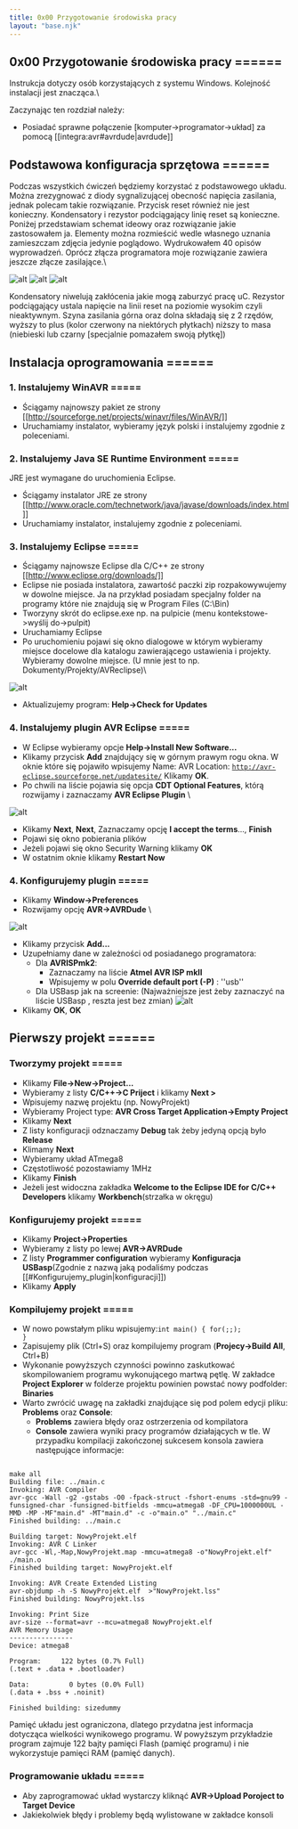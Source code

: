 ```yaml
---
title: 0x00 Przygotowanie środowiska pracy
layout: "base.njk"
---
```


## 0x00 Przygotowanie środowiska pracy ======

Instrukcja dotyczy osób korzystających z systemu Windows. Kolejność instalacji jest znacząca.\\

Zaczynając ten rozdział należy:
  * Posiadać sprawne połączenie [komputer->programator->układ] za pomocą [[integra:avr#avrdude|avrdude]]

## Podstawowa konfiguracja sprzętowa ======
Podczas wszystkich ćwiczeń będziemy korzystać z podstawowego układu. Można zrezygnować z diody sygnalizującej obecność napięcia zasilania, jednak polecam takie rozwiązanie. Przycisk reset również nie jest konieczny. Kondensatory i rezystor podciągający linię reset są konieczne. Poniżej przedstawiam schemat ideowy oraz rozwiązanie jakie zastosowałem ja. Elementy można rozmieścić wedle własnego uznania zamieszczam zdjęcia jedynie poglądowo. Wydrukowałem 40 opisów wyprowadzeń. Oprócz złącza programatora moje rozwiązanie zawiera jeszcze złącze zasilające.\\

![alt](:avrc:art:schematic_base.jpg?700)
![alt](:avrc:art:device1.jpg?700|)
![alt](:avrc:art:device2.jpg?700|)

Kondensatory niwelują zakłócenia jakie mogą zaburzyć pracę uC. Rezystor podciągający ustala napięcie na linii reset na poziomie wysokim czyli nieaktywnym. Szyna zasilania górna oraz dolna składają się z 2 rzędów, wyższy to plus (kolor czerwony na niektórych płytkach) niższy to masa (niebieski lub czarny [specjalnie pomazałem swoją płytkę])
## Instalacja oprogramowania ======
### 1. Instalujemy WinAVR =====
  - Ściągamy najnowszy pakiet ze strony [[http://sourceforge.net/projects/winavr/files/WinAVR/]]
  - Uruchamiamy instalator, wybieramy język polski i instalujemy zgodnie z poleceniami.

### 2. Instalujemy Java SE Runtime Environment =====
JRE jest wymagane do uruchomienia Eclipse.
  - Ściągamy instalator JRE ze strony [[http://www.oracle.com/technetwork/java/javase/downloads/index.html]]
  - Uruchamiamy instalator, instalujemy zgodnie z poleceniami.

### 3. Instalujemy Eclipse =====
  - Ściągamy najnowsze Eclipse dla C/C++ ze strony [[http://www.eclipse.org/downloads/]]
  - Eclipse nie posiada instalatora, zawartość paczki zip rozpakowywujemy w dowolne miejsce. Ja na przykład posiadam specjalny folder na programy które nie znajdują się w Program Files (C:\Bin)
  - Tworzyny skrót do eclipse.exe np. na pulpicie (menu kontekstowe->wyślij do->pulpit)
  - Uruchamiamy Eclipse
  - Po uruchomieniu pojawi się okno dialogowe w którym wybieramy miejsce docelowe dla katalogu zawierającego ustawienia i projekty. Wybieramy dowolne miejsce. (U mnie jest to np. Dokumenty/Projekty/AVReclipse)\\

![alt](:avrc:art:eclipse_install_01.jpg)

  - Aktualizujemy program: __Help->Check for Updates__


### 4. Instalujemy plugin AVR Eclipse =====
  - W Eclipse wybieramy opcje __Help->Install New Software...__
  - Klikamy przycisk __Add__ znajdujący się w górnym prawym rogu okna. W oknie które się pojawiło wpisujemy Name: AVR Location: <code>http://avr-eclipse.sourceforge.net/updatesite/</code> Klikamy __OK__.
  - Po chwili na liście pojawia się opcja __CDT Optional Features__, którą rozwijamy i zaznaczamy __AVR Eclipse Plugin__ \\

![alt](:avrc:art:eclipse_install_02.jpg)

  - Klikamy __Next__, __Next__, Zaznaczamy opcję __I accept the terms__..., __Finish__
  - Pojawi się okno pobierania plików
  - Jeżeli pojawi się okno Security Warning klikamy __OK__
  - W ostatnim oknie klikamy __Restart Now__
    
### 4. Konfigurujemy plugin =====
  - Klikamy __Window->Preferences__
  - Rozwijamy opcję __AVR->AVRDude__ \\

![alt](:avrc:art:eclipse_install_04.jpg)

  - Klikamy przycisk __Add...__
  - Uzupełniamy dane w zależności od posiadanego programatora:
    - Dla **AVRISPmk2**:
      - Zaznaczamy na liście __Atmel AVR ISP mkII__
      - Wpisujemy w polu __Override default port (-P)__ : ''usb''
    - Dla USBasp jak na screenie: (Najważniejsze jest żeby zaznaczyć na liście USBasp , reszta jest bez zmian) ![alt](:avrc:art:eclipse_install_05.jpg)
  - Klikamy __OK__, __OK__
## Pierwszy projekt ======

### Tworzymy projekt =====
  - Klikamy __File->New->Project...__
  - Wybieramy z listy __C/C++->C Priject__ i klikamy __Next >__
  - Wpisujemy nazwę projektu (np. NowyProjekt)
  - Wybieramy Project type: __AVR Cross Target Application->Empty Project__
  - Klikamy __Next__
  - Z listy konfiguracji odznaczamy __Debug__ tak żeby jedyną opcją było __Release__
  - Klimamy __Next__
  - Wybieramy układ ATmega8
  - Częstotliwość pozostawiamy 1MHz
  - Klikamy __Finish__
  - Jeżeli jest widoczna zakładka __Welcome to the Eclipse IDE for C/C++ Developers__ klikamy __Workbench__(strzałka w okręgu)

### Konfigurujemy projekt =====
  - Klikamy __Project->Properties__
  - Wybieramy z listy po lewej __AVR->AVRDude__
  - Z listy __Programmer configuration__ wybieramy __Konfiguracja USBasp__(Zgodnie z nazwą jaką podaliśmy podczas [[#Konfigurujemy_plugin|konfiguracji]])
  - Klikamy __Apply__

### Kompilujemy projekt =====
  - W nowo powstałym pliku wpisujemy:<code c>int main()
{
   for(;;);
}</code>
  - Zapisujemy plik (Ctrl+S) oraz kompilujemy program (__Projecy->Build All__, Ctrl+B)
  - Wykonanie powyższych czynności powinno zaskutkować skompilowaniem programu wykonującego martwą pętlę. W zakładce __Project Explorer__ w folderze projektu powinien powstać nowy podfolder: __Binaries__
  - Warto zwrócić uwagę na zakładki znajdujące się pod polem edycji pliku: __Problems__ oraz __Console__:
    * __Problems__ zawiera błędy oraz ostrzerzenia od kompilatora
    * __Console__ zawiera wyniki pracy programów działających w tle. W przypadku kompilacji zakończonej sukcesem konsola zawiera następujące informacje:
    
```**** Build of configuration Debug for project NowyProjekt ****

make all 
Building file: ../main.c
Invoking: AVR Compiler
avr-gcc -Wall -g2 -gstabs -O0 -fpack-struct -fshort-enums -std=gnu99 -funsigned-char -funsigned-bitfields -mmcu=atmega8 -DF_CPU=1000000UL -MMD -MP -MF"main.d" -MT"main.d" -c -o"main.o" "../main.c"
Finished building: ../main.c
 
Building target: NowyProjekt.elf
Invoking: AVR C Linker
avr-gcc -Wl,-Map,NowyProjekt.map -mmcu=atmega8 -o"NowyProjekt.elf"  ./main.o   
Finished building target: NowyProjekt.elf
 
Invoking: AVR Create Extended Listing
avr-objdump -h -S NowyProjekt.elf  >"NowyProjekt.lss"
Finished building: NowyProjekt.lss
 
Invoking: Print Size
avr-size --format=avr --mcu=atmega8 NowyProjekt.elf
AVR Memory Usage
----------------
Device: atmega8

Program:     122 bytes (0.7% Full)
(.text + .data + .bootloader)

Data:          0 bytes (0.0% Full)
(.data + .bss + .noinit)

Finished building: sizedummy
```

Pamięć układu jest ograniczona, dlatego przydatna jest informacja dotycząca wielkości wynikowego programu. W powyższym przykładzie program zajmuje 122 bajty pamięci Flash (pamięć programu) i nie wykorzystuje pamięci RAM (pamięć danych).

### Programowanie układu =====
  - Aby zaprogramować układ wystarczy kliknąć __AVR->Upload Poroject to Target Device__
  - Jakiekolwiek błędy i problemy będą wylistowane w zakładce konsoli
